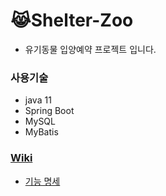 # 😹Shelter-Zoo

- 유기동물 입양예약 프로젝트 입니다.

### 사용기술

- java 11
- Spring Boot
- MySQL
- MyBatis

### [Wiki](https://github.com/f-lab-edu/Shelter-Zoo/wiki)

- [기능 명세](https://github.com/f-lab-edu/Shelter-Zoo/wiki/%EA%B8%B0%EB%8A%A5-%EB%AA%85%EC%84%B8)